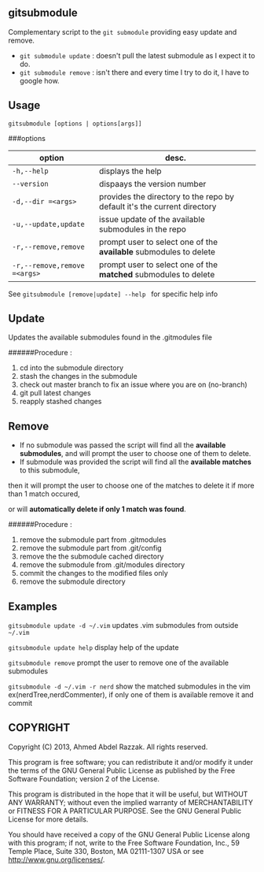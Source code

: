 gitsubmodule
------------
Complementary script to the `git submodule` providing easy update and remove.
* `git submodule update` : doesn't pull the latest submodule as I expect it to do.
* `git submodule remove` : isn't there and every time I try to do it, I have to google how.

Usage
-
`gitsubmodule [options | options[args]]`

###options

| option      |  desc. |
|-------------|--------|
| `-h,--help` |  displays the help|
| `--version` |  dispaays the version number|
| `-d,--dir =<args>`  |  provides the directory to the repo by default it's the current directory |
| `-u,--update,update` | issue update of the available submodules in the repo |
| `-r,--remove,remove` | prompt user to select one of the __available__ submodules to delete |
| `-r,--remove,remove =<args>`| prompt user to select one of the __matched__ submodules to delete |

See `gitsubmodule [remove|update] --help ` for specific help info

Update
-
Updates the available submodules found in the .gitmodules file

######Procedure :
1. cd into the submodule directory
2. stash the changes in the submodule
3. check out master branch to fix an issue where you are on (no-branch)
4. git pull latest changes
5. reapply stashed changes

Remove
-
* If no submodule was passed the script will find all the __available submodules__, and will prompt the user to choose one of them to delete.
* If submodule was provided the script will find all the __available matches__ to this submodule,

then it will prompt the user to choose one of the matches to delete it if more than 1 match occured, 

or will __automatically delete if only 1 match was found__.

######Procedure :
1. remove the submodule part from .gitmodules
2. remove the submodule part from .git/config
3. remove the the submodule cached directory
4. remove the submodule from .git/modules directory
5. commit the changes to the modified files only
6. remove the submodule directory

Examples
-
`gitsubmodule update -d ~/.vim` updates .vim submodules from outside `~/.vim`

`gitsubmodule update help` display help of the update

`gitsubmodule remove` prompt the user to remove one of the available submodules

`gitsubmodule -d ~/.vim -r nerd` show the matched submodules in the vim ex(nerdTree,nerdCommenter), if only one of them is available remove it and commit

COPYRIGHT
---------
Copyright (C) 2013, Ahmed Abdel Razzak. All rights reserved.

This program is free software; you can redistribute it and/or modify it under the terms of the GNU General Public License as published by the
Free Software Foundation; version 2 of the License.

This program is distributed in the hope that it will be useful, but WITHOUT ANY WARRANTY; without even the implied warranty of MERCHANTABILITY or
FITNESS FOR A PARTICULAR PURPOSE. See the GNU General Public License for more details.

You should have received a copy of the GNU General Public License along with this program; if not, write to the Free Software Foundation, Inc., 59
Temple Place, Suite 330, Boston, MA 02111-1307 USA or see http://www.gnu.org/licenses/.
